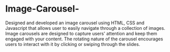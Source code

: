 # Image-Carousel-
Designed and developed an image carousel using HTML, CSS and Javascript that allows user to easily navigate through a collection of images.
Image carousels are designed to capture users' attention and keep them engaged with your content.
The rotating nature of the carousel encourages users to interact with it by clicking or swiping through the slides.
